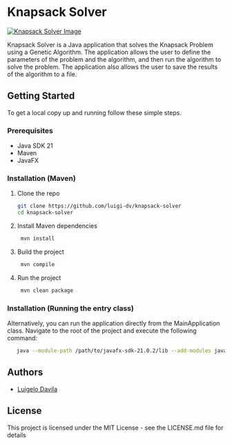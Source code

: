 # Knapsack Solver

[![Knapsack Solver Image](https://github.com/luigi-dv/knapsack-solver/actions/workflows/docker-image.yml/badge.svg)](https://github.com/luigi-dv/knapsack-solver/actions/workflows/docker-image.yml)

Knapsack Solver is a Java application that solves the Knapsack Problem using a Genetic Algorithm. The application allows the user to define the parameters of the problem and the algorithm, and then run the algorithm to solve the problem. The application also allows the user to save the results of the algorithm to a file.

## Getting Started

To get a local copy up and running follow these simple steps.

### Prerequisites

- Java SDK 21
- Maven
- JavaFX

### Installation (Maven)

1. Clone the repo
   ```sh
   git clone https://github.com/luigi-dv/knapsack-solver
   cd knapsack-solver
   ```
2. Install Maven dependencies
   ```sh
    mvn install
    ```
3. Build the project
   ```sh
    mvn compile
   ```
4. Run the project
   ```sh
    mvn clean package
   ```

### Installation (Running the entry class)
Alternatively, you can run the application directly from the MainApplication class. Navigate to the root of the project and execute the following command:
```sh
   java --module-path /path/to/javafx-sdk-21.0.2/lib --add-modules javafx.controls,javafx.fxml src/main/java/com/bsc36/project11cs/application/MainApplication.java
```

## Authors

- [Luigelo Davila](mailto:l.davilavilchez@student.maastrichtuniversity.nl)

## License
This project is licensed under the MIT License - see the LICENSE.md file for details

